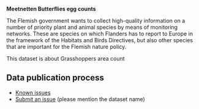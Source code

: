 **Meetnetten Butterflies egg counts**

The Flemish government wants to collect high-quality information on a number of priority plant and animal species by means of monitoring networks. These are species on which Flanders has to report to Europe in the framework of the Habitats and Birds Directives, but also other species that are important for the Flemish nature policy.

This dataset is about Grasshoppers area count

## Data publication process

* [Known issues](https://github.com/inbo/soortenmeetnetten-events/labels/meetnetten-15-butterflies-egg-counts-occurrences/)
* [Submit an issue](https://github.com/inbo/soortenmeetnetten-events/issues/new) (please mention the dataset name)
